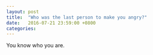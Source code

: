 ```yaml
---
layout: post
title:  "Who was the last person to make you angry?"
date:   2016-07-21 23:59:00 +0800
categories: 
---
```

You know who you are.
